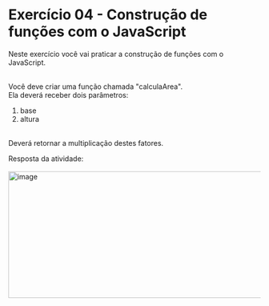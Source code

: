 # Exercício 04 - Construção de funções com o JavaScript
Neste exercício você vai praticar a construção de funções com o JavaScript.<br><br>

Você deve criar uma função chamada "calculaArea".<br>
Ela deverá receber dois parâmetros:<br>
1) base<br>
2) altura<br><br>

Deverá retornar a multiplicação destes fatores.<br>

Resposta da atividade:<br><br>
<img width="516" height="253" alt="image" src="https://github.com/user-attachments/assets/a26272b0-c41b-4b86-8e5c-ecc0c31b7aa6" />
